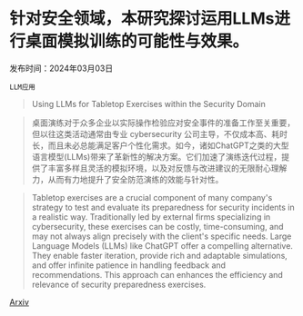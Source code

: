 # 针对安全领域，本研究探讨运用LLMs进行桌面模拟训练的可能性与效果。

发布时间：2024年03月03日

`LLM应用`

> Using LLMs for Tabletop Exercises within the Security Domain

> 桌面演练对于众多企业以实际操作检验应对安全事件的准备工作至关重要，但以往这类活动通常由专业 cybersecurity 公司主导，不仅成本高、耗时长，而且未必总能满足客户个性化需求。如今，诸如ChatGPT之类的大型语言模型(LLMs)带来了革新性的解决方案。它们加速了演练迭代过程，提供了丰富多样且灵活的模拟环境，以及对反馈与改进建议的无限耐心理解力，从而有力地提升了安全防范演练的效能与针对性。

> Tabletop exercises are a crucial component of many company's strategy to test and evaluate its preparedness for security incidents in a realistic way. Traditionally led by external firms specializing in cybersecurity, these exercises can be costly, time-consuming, and may not always align precisely with the client's specific needs. Large Language Models (LLMs) like ChatGPT offer a compelling alternative. They enable faster iteration, provide rich and adaptable simulations, and offer infinite patience in handling feedback and recommendations. This approach can enhances the efficiency and relevance of security preparedness exercises.

[Arxiv](https://arxiv.org/abs/2403.01626)